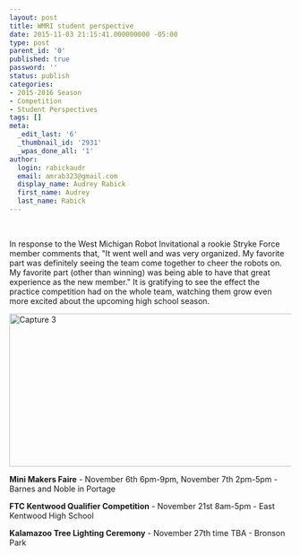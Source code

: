 ```yaml
---
layout: post
title: WMRI student perspective
date: 2015-11-03 21:15:41.000000000 -05:00
type: post
parent_id: '0'
published: true
password: ''
status: publish
categories:
- 2015-2016 Season
- Competition
- Student Perspectives
tags: []
meta:
  _edit_last: '6'
  _thumbnail_id: '2931'
  _wpas_done_all: '1'
author:
  login: rabickaudr
  email: amrab323@gmail.com
  display_name: Audrey Rabick
  first_name: Audrey
  last_name: Rabick
---
```

<p>&nbsp;</p>
<p>In response to the West Michigan Robot Invitational a rookie Stryke Force member comments that, "It went well and was very organized. My favorite part was definitely seeing the team come together to cheer the robots on. My favorite part (other than winning) was being able to have that great experience as the new member." It is gratifying to see the effect the practice competition had on the whole team, watching them grow even more excited about the upcoming high school season.</p>
<p><a href="http://strykeforce.org/wp-content/uploads/2015/10/Capture-3.png"><img class="aligncenter size-full wp-image-2934" src="{{ site.baseurl }}/assets/images/Capture-3.png" alt="Capture 3" width="785" height="273" /></a></p>
<p><strong>Mini Makers Faire</strong> - November 6th 6pm-9pm, November 7th 2pm-5pm - Barnes and Noble in Portage</p>
<p><strong>FTC Kentwood Qualifier Competition</strong> - November 21st 8am-5pm - East Kentwood High School</p>
<p><strong>Kalamazoo Tree Lighting Ceremony</strong> - November 27th time TBA - Bronson Park</p>
